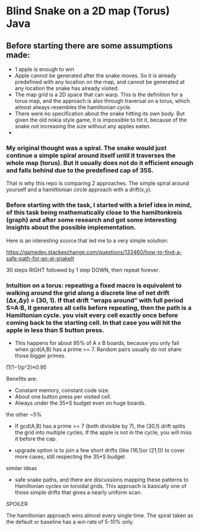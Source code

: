 # Blind Snake on a 2D map (Torus) Java

## Before starting there are some assumptions made:

- 1 apple is enough to win 
- Apple cannot be generated after the snake moves. So it is already predefined with any location on the map, and cannot be generated at any location the snake has already visited.
- The map grid is a 2D space that can warp. This is the definition for a torus map, and the approach is also through traversal on a torus, which almost always resembles the hamiltonian cycle.
- There were no specification about the snake hitting its own body. But given the old nokia style game, it is impossible to hit it, because of the snake not increasing the size without any apples eaten.
- 


### My original thought was a spiral. The snake would just continue a simple spiral around itself until it traverses the whole map (torus). But it usually does not do it efficient enough and falls behind due to the predefined cap of 35S. 

That is why this repo is comparing 2 approaches. The simple spiral around yourself and a hamiltionian circle approach with a drift(x,y).


### Before starting with the task, I started with a brief idea in mind, of this task being mathematically close to the hamiltonkreis (graph) and after some research and got some interesting insights about the possible implementation. 

Here is an interesting source that led me to a very simple solution: 

https://gamedev.stackexchange.com/questions/133460/how-to-find-a-safe-path-for-an-ai-snakeIt


30 steps RIGHT followed by 1 step DOWN, then repeat forever.

### Intuition on a torus: repeating a fixed macro is equivalent to walking around the grid along a discrete line of net drift (Δx,Δy) = (30, 1). If that drift “wraps around” with full period S=A·B, it generates all cells before repeating, then the path is a Hamiltonian cycle. you visit every cell exactly once before coming back to the starting cell. In that case you will hit the apple in less than S button press.

- This happens for about 95% of A x B boards, because you only fail when gcd(A,B) has a prime >= 7. Random pairs usually do not share those bigger primes. 

∏​(1−1/p^2​)≈0.95

Benefits are:
- Constant memory, constant code size.
- About one button press per visited cell.
- Always under the 35*S budget even on huge boards.

the other ~5%
- If gcd(A,B) has a prime >= 7 (both divisible by 7), the (30,1) drift splits the grid into multiple cycles. If the apple is not in the cycle, you will miss it before the cap.

- upgrade option is to join a few short drifts (like (16,1)or (21,1)) to cover more cases, still respecting the 35*S budget

similar ideas
- safe snake paths, and there are discussions mapping these patterns to Hamiltonian cycles on toroidal grids. This approach is basically one of those simple drifts that gives a nearly uniform scan.




SPOILER

The hamiltonian approach wins almost every single time. The spiral taken as the default or baseline has a win rate of 5-10% only.


